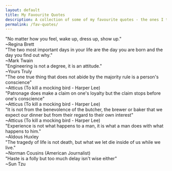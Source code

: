 ```yaml
---
layout: default
title: My Favourite Quotes
description: A collection of some of my favourite quotes - the ones I try to live by.
permalink: /fav-quotes/
---
```


<div class="quote_container">
<span class="quote">"No matter how you feel, wake up, dress up, show up."</span> <br>
<span class="author">~Regina Brett</span> 
</div>

<div class="quote_container">
<span class="quote">"The two most important days in your life are the day you are born and the day you find out why."</span> <br>
<span class="author">~Mark Twain</span> 
</div>

<div class="quote_container">
<span class="quote">"Engineering is not a degree, it is an attitude."</span> <br>
<span class="author">~Yours Truly</span> 
</div>

<div class="quote_container">
<span class="quote">"The one true thing that does not abide by the majority rule is a person's conscience"</span> <br>
<span class="author">~Atticus (To kill a mocking bird - Harper Lee)</span> 
</div>

<div class="quote_container">
<span class="quote">"Patronage does make a claim on one's loyalty but the claim stops before one's conscience"</span> <br>
<span class="author">~Atticus (To kill a mocking bird - Harper Lee)</span> 
</div>

<div class="quote_container">
<span class="quote">"It is not from the benevolence of the butcher, the brewer or baker that we expect our dinner but from their regard to their own interest"</span> <br>
<span class="author">~Atticus (To kill a mocking bird - Harper Lee)</span> 
</div>

<div class="quote_container">
<span class="quote">"Experience is not what happens to a man, it is what a man does with what happens to him."</span> <br>
<span class="author">~Aldous Huxley</span> 
</div>

<div class="quote_container">
<span class="quote">"The tragedy of life is not death, but what we let die inside of us while we live."</span> <br>
<span class="author">~Norman Cousins (American Journalist)</span> 
</div>

<div class="quote_container">
<span class="quote">"Haste is a folly but too much delay isn't wise either"</span> <br>
<span class="author">~Sun Tzu</span> 
</div>

